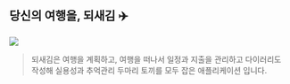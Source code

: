 ## 당신의 여행을, 되새김 ✈️

<img src="https://user-images.githubusercontent.com/76734067/207257347-98c2c9e4-013f-4132-8029-99bbaa743d73.png">

> 되새김은 여행을 계획하고, 여행을 떠나서 일정과 지출을 관리하고 다이러리도 작성해 실용성과 추억관리 두마리 토끼를 모두 잡은 애플리케이션 입니다.
